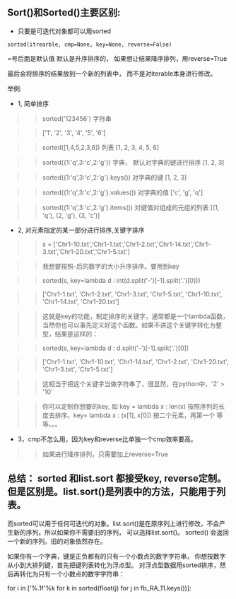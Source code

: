 ## Sort()和Sorted()主要区别:

* 只要是可迭代对象都可以用sorted

```
sorted(itrearble, cmp=None, key=None, reverse=False)
```

=号后面是默认值 默认是升序排序的， 如果想让结果降序排列，用reverse=True

最后会将排序的结果放到一个新的列表中， 而不是对iterable本身进行修改。

举例:

* 1, 简单排序

>> sorted('123456')  字符串

>> ['1', '2', '3', '4', '5', '6']

>> sorted([1,4,5,2,3,6])  列表
>> [1, 2, 3, 4, 5, 6]

>> sorted({1:'q',3:'c',2:'g'}) 字典， 默认对字典的键进行排序
>> [1, 2, 3]

>> sorted({1:'q',3:'c',2:'g'}.keys())  对字典的键
>> [1, 2, 3]

>> sorted({1:'q',3:'c',2:'g'}.values())  对字典的值
>> ['c', 'g', 'q']

>> sorted({1:'q',3:'c',2:'g'}.items())  对键值对组成的元组的列表
>> [(1, 'q'), (2, 'g'), (3, 'c')]

* 2, 对元素指定的某一部分进行排序,关键字排序

>> s = ['Chr1-10.txt','Chr1-1.txt','Chr1-2.txt','Chr1-14.txt','Chr1-3.txt','Chr1-20.txt','Chr1-5.txt']

>> 我想要按照-后的数字的大小升序排序。要用到key

>> sorted(s, key=lambda d : int(d.split('-')[-1].split('.')[0]))

>> ['Chr1-1.txt', 'Chr1-2.txt', 'Chr1-3.txt', 'Chr1-5.txt', 'Chr1-10.txt', 'Chr1-14.txt', 'Chr1-20.txt']

>> 这就是key的功能，制定排序的关键字，通常都是一个lambda函数，当然你也可以事先定义好这个函数。如果不讲这个关键字转化为整型，结果是这样的：

>> sorted(s, key=lambda d : d.split('-')[-1].split('.')[0])

>> ['Chr1-1.txt', 'Chr1-10.txt', 'Chr1-14.txt', 'Chr1-2.txt', 'Chr1-20.txt', 'Chr1-3.txt', 'Chr1-5.txt']

>> 这相当于把这个关键字当做字符串了，很显然，在python中，'2' > '10'

>> 你可以定制你想要的key, 如 key = lambda x : len(x) 按照序列的长度去排序。key= lambda x : (x[1], x[0]) 按二个元素，再第一个 等等。。。

* 3，cmp不怎么用，因为key和reverse比单独一个cmp效率要高。

>> 如果进行降序排列，只需要加上reverse=True

 

## 总结： sorted 和list.sort 都接受key, reverse定制。但是区别是。list.sort()是列表中的方法，只能用于列表。
而sorted可以用于任何可迭代的对象。list.sort()是在原序列上进行修改，不会产生新的序列。所以如果你不需要旧的序列，
可以选择list.sort()。 sorted() 会返回一个新的序列。旧的对象依然存在。

如果你有一个字典，键是正负都有的只有一个小数点的数字字符串， 你想按数字从小到大排列键，首先把键列表转化为浮点型。
对浮点型数据用sorted排序，然后再转化为只有一个小数点的数字字符串：

for i in ['%.1f'%k for k in sorted(float(j) for j in fb_RA_11.keys())]:
